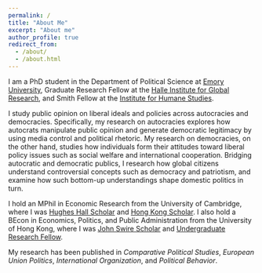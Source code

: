 ```yaml
---
permalink: /
title: "About Me"
excerpt: "About me"
author_profile: true
redirect_from: 
  - /about/
  - /about.html
---
```


I am a PhD student in the Department of Political Science at [Emory University](http://polisci.emory.edu/home), Graduate Research Fellow at the [Halle Institute for Global Research](https://halle.emory.edu/index.html), and Smith Fellow at the [Institute for Humane Studies](https://www.theihs.org).

I study public opinion on liberal ideals and policies across autocracies and democracies. Specifically, my research on autocracies explores how autocrats manipulate public opinion and generate democratic legitimacy by using media control and political rhetoric. My research on democracies, on the other hand, studies how individuals form their attitudes toward liberal policy issues such as social welfare and international cooperation. Bridging autocratic and democratic publics, I research how global citizens understand controversial concepts such as democracy and patriotism, and examine how such bottom-up understandings shape domestic politics in turn.

I hold an MPhil in Economic Research from the University of Cambridge, where I was [Hughes Hall Scholar](https://www.hughes.cam.ac.uk/applying/scholarships-bursaries) and [Hong Kong Scholar](https://hkses.edb.gov.hk/en/index.html). I also hold a BEcon in Economics, Politics, and Public Administration from the University of Hong Kong, where I was [John Swire Scholar](https://www.scholarships.hku.hk/Scholarships/detail/158) and [Undergraduate Research Fellow](https://tl.hku.hk/urfp).

My research has been published in _Comparative Political Studies_, _European Union Politics_, _International Organization_, and _Political Behavior_.
